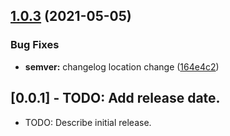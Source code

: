 ## [1.0.3](https://github.com/Yonomi/yonomi-sdk-dart-private/compare/v1.0.2...v1.0.3) (2021-05-05)


### Bug Fixes

* **semver:** changelog location change ([164e4c2](https://github.com/Yonomi/yonomi-sdk-dart-private/commit/164e4c21ec9e9171b77048c2b0411602da9aae7b))

## [0.0.1] - TODO: Add release date. ##

* TODO: Describe initial release.
